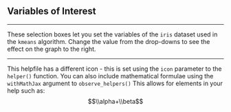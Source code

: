 ## Variables of Interest

***
These selection boxes let you set the variables of the `iris` dataset used in the `kmeans` algorithm. Change the value from the drop-downs to see the effect on the graph to the right.

***
This helpfile has a different icon - this is set using the `icon` parameter to the `helper()` function.
You can also include mathematical formulae using the `withMathJax` argument to `observe_helpers()`
This allows for elements in your help such as:
$$\\alpha+\\beta$$
